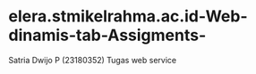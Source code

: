 # elera.stmikelrahma.ac.id-Web-dinamis-tab-Assigments-
Satria Dwijo P (23180352)  Tugas web service
